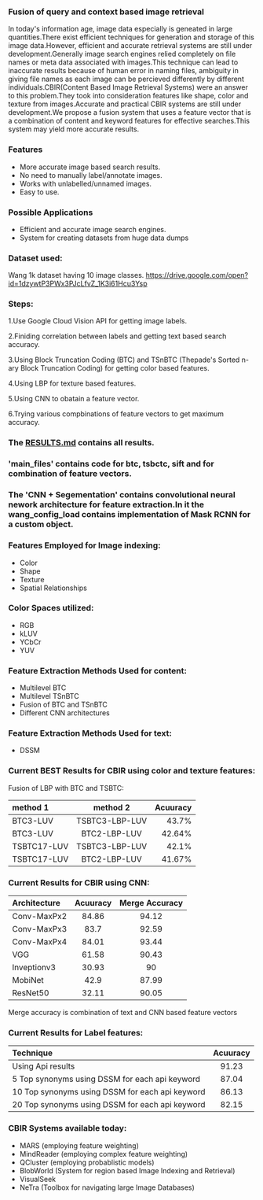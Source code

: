 ### Fusion of query and context based image retrieval
In today's information age, image data especially is geneated in large quantities.There exist efficient techniques for generation and storage of this image data.However, efficient and accurate retrieval systems are still under development.Generally image search engines relied completely on file names or meta data associated with images.This technique can lead to inaccurate results because of human error in naming files, ambiguity in giving file names as each image can be percieved differently by different individuals.CBIR(Content Based Image Retrieval Systems) were an answer to this problem.They took into consideration features like shape, color and texture from images.Accurate and practical CBIR systems are still under development.We propose a fusion system that uses a feature vector that is a combination of content and keyword features for effective searches.This system may yield more accurate results.  

### Features
 * More accurate image based search results.
 * No need to manually label/annotate images.
 * Works with unlabelled/unnamed images.
 * Easy to use.
 
### Possible Applications
 * Efficient and accurate image search engines.
 * System for creating datasets from huge data dumps


### Dataset used:
  Wang 1k dataset having 10 image classes.
  https://drive.google.com/open?id=1dzywtP3PWx3PJcLfvZ_1K3i61Hcu3Ysp

### Steps:
  1.Use Google Cloud Vision API for getting image labels.
  
  2.Finiding correlation between labels and getting text based search accuracy.
  
  3.Using Block Truncation Coding (BTC) and TSnBTC (Thepade's Sorted n-ary Block Truncation Coding) for getting color based    features.
  
  4.Using LBP for texture based features.
  
  5.Using CNN to obatain a feature vector.
  
  6.Trying various compbinations of feature vectors to get maximum accuracy.


### The [RESULTS.md](RESULTS.md) contains all results.

### 'main_files' contains code for btc, tsbctc, sift and for combination of feature vectors.

### The 'CNN + Segementation' contains convolutional neural nework architecture for feature extraction.In it the wang_config_load contains implementation of Mask RCNN for a custom object.


### Features Employed for Image indexing:
 * Color
 * Shape
 * Texture
 * Spatial Relationships


### Color Spaces utilized:
 * RGB
 * kLUV
 * YCbCr
 * YUV


### Feature Extraction Methods Used for content:
 * Multilevel BTC
 * Multilevel TSnBTC
 * Fusion of BTC and TSnBTC
 * Different CNN architectures 

### Feature Extraction Methods Used for text:
 * DSSM 

### Current BEST Results for CBIR using color and texture features:

Fusion of LBP with BTC and TSBTC:

| method 1     | method 2       | Acuuracy      | 
| :---         |     :---:      |          ---: |
| BTC3-LUV     | TSBTC3-LBP-LUV | 43.7%         |
| BTC3-LUV     | BTC2-LBP-LUV   | 42.64%        |
| TSBTC17-LUV  | TSBTC3-LBP-LUV | 42.1%         |
| TSBTC17-LUV  | BTC2-LBP-LUV   | 41.67%        |


### Current Results for CBIR using CNN:

| Architecture    | Acuuracy      | Merge Accuracy| 
| :---            | :---:         | :---:         |
| Conv-MaxPx2     | 84.86	  | 94.12         |
| Conv-MaxPx3     | 83.7	  | 92.59         |
| Conv-MaxPx4     | 84.01         | 93.44         |
| VGG             | 61.58  	  | 90.43         |
| Inveptionv3     | 30.93   	  | 90            |
| MobiNet         | 42.9   	  | 87.99         |
| ResNet50        | 32.11   	  | 90.05         |

Merge accuracy is combination of text and CNN based feature vectors

### Current Results for Label features:

| Technique                                          | Acuuracy      |  
| :---                                               | :---:         |   
| Using Api results                                  | 91.23	     |  
| 5 Top synonyms using DSSM for each api keyword     | 87.04	     | 
| 10 Top synonyms using DSSM for each api keyword    | 86.13         | 
| 20 Top synonyms using DSSM for each api keyword    | 82.15         | 


### CBIR Systems available today:
 * MARS (employing feature weighting)
 * MindReader (employing complex feature weighting)
 * QCluster (employing probablistic models)
 * BlobWorld (System for region based Image Indexing and Retrieval)
 * VisualSeek 
 * NeTra (Toolbox for navigating large Image Databases)



